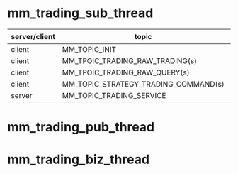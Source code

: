 # mm_trading_sub_thread

| server/client | topic                                | init时机   | 角色    |
| ------------- | ------------------------------------ | ---------- | ------- |
| client        | MM_TOPIC_INIT                        | init       | pub/sub |
| client        | MM_TPOIC_TRADING_RAW_TRADING(s)      | start_work | pub/sub |
| client        | MM_TPOIC_TRADING_RAW_QUERY(s)        | start_work | req/rsp |
| client        | MM_TOPIC_STRATEGY_TRADING_COMMAND(s) | start_work | pub/sub |
| server        | MM_TOPIC_TRADING_SERVICE             | start_work | req/rsp |



# mm_trading_pub_thread



# mm_trading_biz_thread